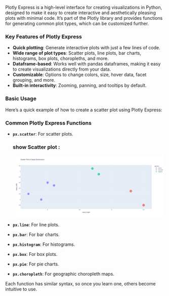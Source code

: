 Plotly Express is a high-level interface for creating visualizations in Python, designed to make it easy to create interactive and aesthetically pleasing plots with minimal code. It’s part of the Plotly library and provides functions for generating common plot types, which can be customized further.

### Key Features of Plotly Express
- **Quick plotting**: Generate interactive plots with just a few lines of code.
- **Wide range of plot types**: Scatter plots, line plots, bar charts, histograms, box plots, choropleths, and more.
- **Dataframe-based**: Works well with pandas dataframes, making it easy to create visualizations directly from your data.
- **Customizable**: Options to change colors, size, hover data, facet grouping, and more.
- **Built-in interactivity**: Zooming, panning, and tooltips by default.

### Basic Usage

Here’s a quick example of how to create a scatter plot using Plotly Express:


### Common Plotly Express Functions
- **`px.scatter`**: For scatter plots.
    ### show Scatter plot :
    <img src='scatter_plotly.png'>

- **`px.line`**: For line plots.
- **`px.bar`**: For bar charts.
- **`px.histogram`**: For histograms.
- **`px.box`**: For box plots.
- **`px.pie`**: For pie charts.
- **`px.choropleth`**: For geographic choropleth maps.

Each function has similar syntax, so once you learn one, others become intuitive to use.

